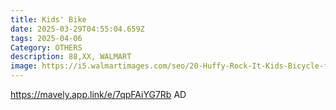```yaml
---
title: Kids' Bike
date: 2025-03-29T04:55:04.659Z
tags: 2025-04-06
Category: OTHERS
description: 88,XX, WALMART
image: https://i5.walmartimages.com/seo/20-Huffy-Rock-It-Kids-Bicycle-for-Kids-Ages-5-Child-Blue_df34db19-acc1-4795-9db9-0a898e674310_1.eb18f6ecc38cb39e54a755c43dcfcc75.jpeg?odnHeight=2000&odnWidth=2000&odnBg=FFFFFF
---
```

https://mavely.app.link/e/7qpFAiYG7Rb   AD